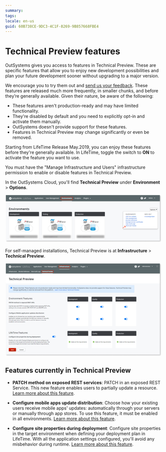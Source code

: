 ```yaml
---
summary:
tags:
locale: en-us
guid: 60B738CE-9DC3-4C1F-8269-9B857668FBE4
---
```


# Technical Preview features

OutSystems gives you access to features in Technical Preview. These are specific features that allow you to enjoy new development possibilities and plan your future development sooner without upgrading to a major version.

We encourage you to try them out and [send us your feedback](https://www.outsystems.com/forums/71/early-access-features). These features are released much more frequently, in smaller chunks, and before they’re generally available. Given their nature, be aware of the following:

* These features aren't production-ready and may have limited functionality.
* They're disabled by default and you need to explicitly opt-in and activate them manually.
* OutSystems doesn't provide support for these features.
* Features in Technical Preview may change significantly or even be removed.

Starting from LifeTime Release May.2019, you can enjoy these features before they're generally available. In LifeTime, toggle the switch to **ON** to activate the feature you want to use. 

<div class="info" markdown="1">

You must have the "Manage Infrastructure and Users" infrastructure permission to enable or disable features in Technical Preview.

</div>

In the OutSystems Cloud, you'll find **Technical Preview** under **Environment** > **Options**.

![Activate Technical Preview features in the OutSystems Cloud](images/tech-preview-cloud-lt.png)

For self-managed installations, Technical Preview is at **Infrastructure** > **Technical Preview**.

![Activate Technical Preview features](images/tech-preview-lt.png)


## Features currently in Technical Preview

* **PATCH method on exposed REST services**: PATCH in an exposed REST Service. This new feature enables users to partially update a resource. [Learn more about this feature](https://success.outsystems.com/Documentation/11/Extensibility_and_Integration/REST/Expose_REST_APIs/PATCH_method_on_exposed_REST_services).

* **Configure mobile apps update distribution**:  Choose how your existing users receive mobile apps' updates: automatically through your servers or manually through app stores. To use this feature, it must be enabled in all environments. [Learn more about this feature](https://success.outsystems.com/Documentation/11/Delivering_Mobile_Apps/Technical_Preview_-_Configure_mobile_apps_updates_distribution).

* **Configure site properties during deployment**: Configure site properties in the target environment when defining your deployment plan in LifeTime. With all the application settings configured, you'll avoid any misbehavior during runtime. [Learn more about this feature](https://success.outsystems.com/Documentation/11/Managing_the_Applications_Lifecycle/Deploy_Applications/Technical_Preview_-_Configure_Site_Properties_During_Deployment).

